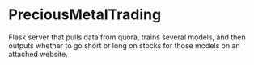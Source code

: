 # PreciousMetalTrading
Flask server that pulls data from quora, trains several models, and then outputs whether to go short or long on stocks for those models on an attached website.
